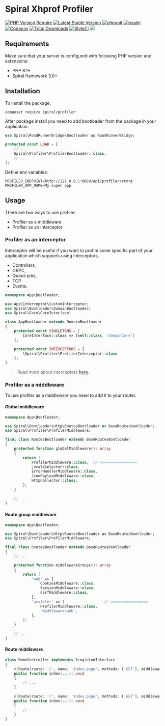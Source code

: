 # Spiral Xhprof Profiler

[![PHP Version Require](https://poser.pugx.org/spiral/profiler/require/php)](https://packagist.org/packages/spiral/profiler)
[![Latest Stable Version](https://poser.pugx.org/spiral/profiler/v/stable)](https://packagist.org/packages/spiral/profiler)
[![phpunit](https://github.com/spiral/profiler/actions/workflows/phpunit.yml/badge.svg)](https://github.com/spiral/profiler/actions)
[![psalm](https://github.com/spiral/profiler/actions/workflows/psalm.yml/badge.svg)](https://github.com/spiral/profiler/actions)
[![Codecov](https://codecov.io/gh/spiral/profiler/branch/master/graph/badge.svg)](https://codecov.io/gh/spiral/profiler/)
[![Total Downloads](https://poser.pugx.org/spiral/profiler/downloads)](https://packagist.org/packages/spiral/profiler)
[![StyleCI](https://github.styleci.io/repos/447581540/shield)](https://github.styleci.io/repos/447581540)
<a href="https://discord.gg/8bZsjYhVVk"><img src="https://img.shields.io/badge/discord-chat-magenta.svg"></a>

## Requirements

Make sure that your server is configured with following PHP version and extensions:

- PHP 8.1+
- Spiral framework 3.0+

## Installation

To install the package:

```bash
composer require spiral/profiler
```

After package install you need to add bootloader from the package in your application.

```php
use Spiral\RoadRunnerBridge\Bootloader as RoadRunnerBridge;

protected const LOAD = [
    // ...
    Spiral\Profiler\ProfilerBootloader::class,
    // ...
];
```

Define env variables:

```dotenv
PROFILER_ENDPOINT=http://127.0.0.1:8080/api/profiler/store
PROFILER_APP_NAME=My super app
```

## Usage

There are two ways to use profiler:

- Profiler as a middleware
- Profiler as an interceptor

### Profiler as an interceptor

Interceptor will be useful if you want to profile some specific part of your application which supports using interceptors.
 - Controllers, 
 - GRPC, 
 - Queue jobs,
 - TCP
 - Events.

```php
namespace App\Bootloader;

use App\Interceptor\CustomInterceptor;
use Spiral\Bootloader\DomainBootloader;
use Spiral\Core\CoreInterface;

class AppBootloader extends DomainBootloader
{
    protected const SINGLETONS = [
        CoreInterface::class => [self::class, 'domainCore']
    ];

    protected const INTERCEPTORS = [
        \Spiral\Profiler\ProfilerInterceptor::class
    ];
}
```

> Read more about interceptors [here](https://spiral.dev/docs/cookbook-domain-core/3.3/en).

### Profiler as a middleware

To use profiler as a middleware you need to add it to your router.

#### Global middleware

```php
namespace App\Bootloader;

use Spiral\Bootloader\Http\RoutesBootloader as BaseRoutesBootloader;
use Spiral\Profiler\ProfilerMiddleware;

final class RoutesBootloader extends BaseRoutesBootloader
{
    protected function globalMiddleware(): array
    {
        return [
            ProfilerMiddleware::class,  // <================
            LocaleSelector::class,
            ErrorHandlerMiddleware::class,
            JsonPayloadMiddleware::class,
            HttpCollector::class,
        ];
    }
    
    // ...
}
```

#### Route group middleware

```php
namespace App\Bootloader;

use Spiral\Bootloader\Http\RoutesBootloader as BaseRoutesBootloader;
use Spiral\Profiler\ProfilerMiddleware;

final class RoutesBootloader extends BaseRoutesBootloader
{
    // ...

    protected function middlewareGroups(): array
    {
        return [
            'web' => [
                CookiesMiddleware::class,
                SessionMiddleware::class,
                CsrfMiddleware::class,
            ],
            'profiler' => [                  // <================
                ProfilerMiddleware::class,
                'middleware:web',
            ],
        ];
    }
    
    // ...
}
```

#### Route middleware

```php
class HomeController implements SingletonInterface
{
    #[Route(route: '/', name: 'index.page', methods: ['GET'], middleware: 'profiler')]
    public function index(...): void 
    {
        // ...
    }
    
    #[Route(route: '/', name: 'index.page', methods: ['GET'], middleware: \Spiral\Profiler\ProfilerMiddleware::class)]
    public function index(...): void 
    {
        // ...
    }
}
```